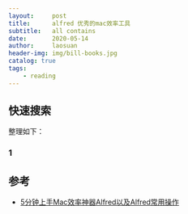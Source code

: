```yaml
---
layout:     post
title:      alfred 优秀的mac效率工具
subtitle:   all contains
date:       2020-05-14
author:     laosuan
header-img: img/bill-books.jpg
catalog: true
tags:
    - reading
---
```


## 快速搜索

整理如下：

### 1


## 参考

- [5分钟上手Mac效率神器Alfred以及Alfred常用操作](https://www.jianshu.com/p/e9f3352c785f)





